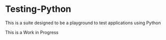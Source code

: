 # Testing-Python

This is a suite designed to be a playground to test applications using Python

This is a Work in Progress